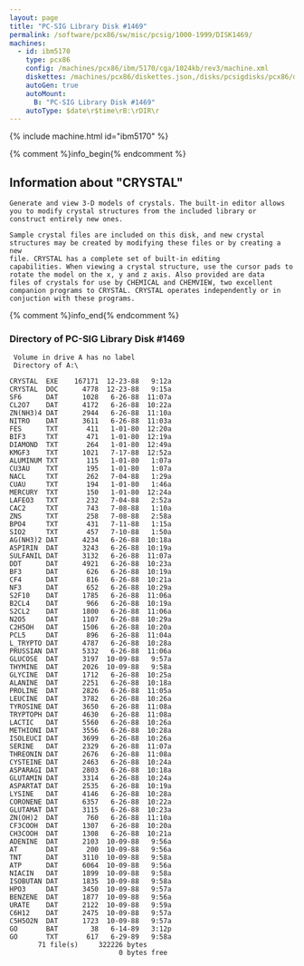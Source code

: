 ```yaml
---
layout: page
title: "PC-SIG Library Disk #1469"
permalink: /software/pcx86/sw/misc/pcsig/1000-1999/DISK1469/
machines:
  - id: ibm5170
    type: pcx86
    config: /machines/pcx86/ibm/5170/cga/1024kb/rev3/machine.xml
    diskettes: /machines/pcx86/diskettes.json,/disks/pcsigdisks/pcx86/diskettes.json
    autoGen: true
    autoMount:
      B: "PC-SIG Library Disk #1469"
    autoType: $date\r$time\rB:\rDIR\r
---
```


{% include machine.html id="ibm5170" %}

{% comment %}info_begin{% endcomment %}

## Information about "CRYSTAL"

    Generate and view 3-D models of crystals. The built-in editor allows
    you to modify crystal structures from the included library or
    construct entirely new ones.
    
    Sample crystal files are included on this disk, and new crystal
    structures may be created by modifying these files or by creating a new
    file. CRYSTAL has a complete set of built-in editing
    capabilities. When viewing a crystal structure, use the cursor pads to
    rotate the model on the x, y and z axis. Also provided are data
    files of crystals for use by CHEMICAL and CHEMVIEW, two excellent
    companion programs to CRYSTAL. CRYSTAL operates independently or in
    conjuction with these programs.
{% comment %}info_end{% endcomment %}


### Directory of PC-SIG Library Disk #1469

     Volume in drive A has no label
     Directory of A:\

    CRYSTAL  EXE    167171  12-23-88   9:12a
    CRYSTAL  DOC      4778  12-23-88   9:15a
    SF6      DAT      1028   6-26-88  11:07a
    CL2O7    DAT      4172   6-26-88  10:22a
    ZN(NH3)4 DAT      2944   6-26-88  11:10a
    NITRO    DAT      3611   6-26-88  11:03a
    FES      TXT       411   1-01-80  12:20a
    BIF3     TXT       471   1-01-80  12:19a
    DIAMOND  TXT       264   1-01-80  12:49a
    KMGF3    TXT      1021   7-17-88  12:52a
    ALUMINUM TXT       115   1-01-80   1:07a
    CU3AU    TXT       195   1-01-80   1:07a
    NACL     TXT       262   7-04-88   1:29a
    CUAU     TXT       194   1-01-80   1:46a
    MERCURY  TXT       150   1-01-80  12:24a
    LAFEO3   TXT       232   7-04-88   2:52a
    CAC2     TXT       743   7-08-88   1:10a
    ZNS      TXT       258   7-08-88   2:58a
    BPO4     TXT       431   7-11-88   1:15a
    SIO2     TXT       457   7-10-88   1:50a
    AG(NH3)2 DAT      4234   6-26-88  10:18a
    ASPIRIN  DAT      3243   6-26-88  10:19a
    SULFANIL DAT      3132   6-26-88  11:07a
    DDT      DAT      4921   6-26-88  10:23a
    BF3      DAT       626   6-26-88  10:19a
    CF4      DAT       816   6-26-88  10:21a
    NF3      DAT       652   6-26-88  10:29a
    S2F10    DAT      1785   6-26-88  11:06a
    B2CL4    DAT       966   6-26-88  10:19a
    S2CL2    DAT      1800   6-26-88  11:06a
    N2O5     DAT      1107   6-26-88  10:29a
    C2H5OH   DAT      1506   6-26-88  10:20a
    PCL5     DAT       896   6-26-88  11:04a
    L_TRYPTO DAT      4787   6-26-88  10:28a
    PRUSSIAN DAT      5332   6-26-88  11:06a
    GLUCOSE  DAT      3197  10-09-88   9:57a
    THYMINE  DAT      2026  10-09-88   9:58a
    GLYCINE  DAT      1712   6-26-88  10:25a
    ALANINE  DAT      2251   6-26-88  10:18a
    PROLINE  DAT      2826   6-26-88  11:05a
    LEUCINE  DAT      3782   6-26-88  10:26a
    TYROSINE DAT      3650   6-26-88  11:08a
    TRYPTOPH DAT      4630   6-26-88  11:08a
    LACTIC   DAT      5560   6-26-88  10:26a
    METHIONI DAT      3556   6-26-88  10:28a
    ISOLEUCI DAT      3699   6-26-88  10:26a
    SERINE   DAT      2329   6-26-88  11:07a
    THREONIN DAT      2676   6-26-88  11:08a
    CYSTEINE DAT      2463   6-26-88  10:24a
    ASPARAGI DAT      2803   6-26-88  10:18a
    GLUTAMIN DAT      3314   6-26-88  10:24a
    ASPARTAT DAT      2535   6-26-88  10:19a
    LYSINE   DAT      4146   6-26-88  10:28a
    CORONENE DAT      6357   6-26-88  10:22a
    GLUTAMAT DAT      3115   6-26-88  10:23a
    ZN(OH)2  DAT       760   6-26-88  11:10a
    CF3COOH  DAT      1307   6-26-88  10:20a
    CH3COOH  DAT      1308   6-26-88  10:21a
    ADENINE  DAT      2103  10-09-88   9:56a
    AT       DAT       200  10-09-88   9:56a
    TNT      DAT      3110  10-09-88   9:58a
    ATP      DAT      6064  10-09-88   9:56a
    NIACIN   DAT      1899  10-09-88   9:58a
    ISOBUTAN DAT      1835  10-09-88   9:58a
    HPO3     DAT      3450  10-09-88   9:57a
    BENZENE  DAT      1877  10-09-88   9:56a
    URATE    DAT      2122  10-09-88   9:59a
    C6H12    DAT      2475  10-09-88   9:57a
    C5H5O2N  DAT      1723  10-09-88   9:57a
    GO       BAT        38   6-14-89   3:12p
    GO       TXT       617   6-29-89   9:58a
           71 file(s)     322226 bytes
                               0 bytes free
